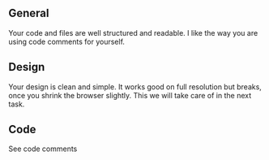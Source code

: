 ## General

Your code and files are well structured and readable. I like the way you are using code comments for yourself. 

## Design

Your design is clean and simple. It works good on full resolution but breaks, once you shrink the browser slightly. This we will take care of in the next task.

## Code

See code comments